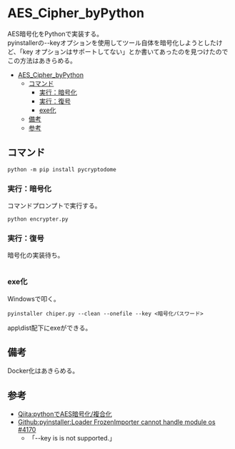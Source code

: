 # AES_Cipher_byPython
AES暗号化をPythonで実装する。  
pyinstallerの--keyオプションを使用してツール自体を暗号化しようとしたけど、「key オプションはサポートしてない」とか書いてあったのを見つけたのでこの方法はあきらめる。

- [AES_Cipher_byPython](#aes_cipher_bypython)
  - [コマンド](#コマンド)
    - [実行：暗号化](#実行暗号化)
    - [実行：復号](#実行復号)
    - [exe化](#exe化)
  - [備考](#備考)
  - [参考](#参考)

## コマンド

```
python -m pip install pycryptodome
```

### 実行：暗号化

コマンドプロンプトで実行する。
```
python encrypter.py
```

### 実行：復号

暗号化の実装待ち。
```

```

### exe化

Windowsで叩く。
```
pyinstaller chiper.py --clean --onefile --key <暗号化パスワード>
```

app\dist配下にexeができる。

## 備考

Docker化はあきらめる。

## 参考

- [Qiita:pythonでAES暗号化/複合化](https://qiita.com/penta2019/items/a500630608960752a914)
- [Github:pyinstaller:Loader FrozenImporter cannot handle module os #4170](https://github.com/pyinstaller/pyinstaller/issues/4170)
  - 「--key is is not supported.」
